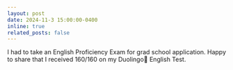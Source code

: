 ```yaml
---
layout: post
date: 2024-11-3 15:00:00-0400
inline: true
related_posts: false
---
```


I had to take an English Proficiency Exam for grad school application. Happy to share that I received 160/160 on my Duolingo🦉 English Test.
